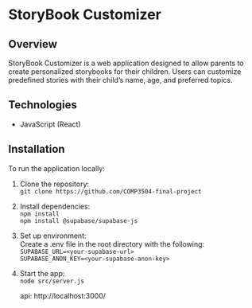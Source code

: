 # StoryBook Customizer

## Overview
StoryBook Customizer is a web application designed to allow parents to create personalized storybooks for their children. Users can customize predefined stories with their child’s name, age, and preferred topics.

## Technologies
- JavaScript (React)

## Installation
To run the application locally:
1. Clone the repository:  
   `git clone https://github.com/COMP3504-final-project`
2. Install dependencies:  
   `npm install`  
   `npm install @supabase/supabase-js`
4. Set up environment:  
   Create a .env file in the root directory with the following:  
   `SUPABASE_URL=<your-supabase-url>`  
   `SUPABASE_ANON_KEY=<your-supabase-anon-key>`

5. Start the app:  
   `node src/server.js`

   api: http://localhost:3000/
        
